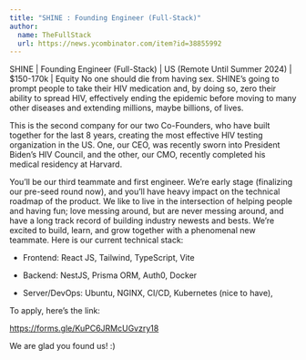 ```yaml
---
title: "SHINE : Founding Engineer (Full-Stack)"
author:
  name: TheFullStack
  url: https://news.ycombinator.com/item?id=38855992
---
```

SHINE | Founding Engineer (Full-Stack) | US (Remote Until Summer 2024) | $150-170k | Equity
No one should die from having sex. SHINE’s going to prompt people to take their HIV medication and, by doing so, zero their ability to spread HIV, effectively ending the epidemic before moving to many other diseases and extending millions, maybe billions, of lives.

This is the second company for our two Co-Founders, who have built together for the last 8 years, creating the most effective HIV testing organization in the US. One, our CEO, was recently sworn into President Biden’s HIV Council, and the other, our CMO, recently completed his medical residency at Harvard.

You’ll be our third teammate and first engineer. We’re early stage (finalizing our pre-seed round now), and you’ll have heavy impact on the technical roadmap of the product. We like to live in the intersection of helping people and having fun; love messing around, but are never messing around, and have a long track record of building industry newests and bests. We’re excited to build, learn, and grow together with a phenomenal new teammate. Here is our current technical stack:

- Frontend: React JS, Tailwind, TypeScript, Vite

- Backend: NestJS, Prisma ORM, Auth0, Docker

- Server&#x2F;DevOps: Ubuntu, NGINX, CI&#x2F;CD, Kubernetes (nice to have),

To apply, here’s the link:

<a href="https:&#x2F;&#x2F;forms.gle&#x2F;KuPC6JRMcUGvzry18" rel="nofollow">https:&#x2F;&#x2F;forms.gle&#x2F;KuPC6JRMcUGvzry18</a>

We are glad you found us! :)
